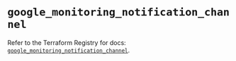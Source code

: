 # `google_monitoring_notification_channel`

Refer to the Terraform Registry for docs: [`google_monitoring_notification_channel`](https://registry.terraform.io/providers/hashicorp/google/6.20.0/docs/resources/monitoring_notification_channel).
